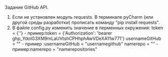 Задание GitHub API.
1. Если не установлен модуль requests. В терминале pyCharm (или другой среды разработки) прописать команду "pip install requests".
2. В файле config.py изменить значение в перменных окружения:
        token = {''} - пример:token = {'Authorization': 'bearer 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'}
        usernameGitHub = "" - пример :usernameGitHub = "usernamegithub"
        namerepo = "" - пример:namerepo = "namerepositories"
